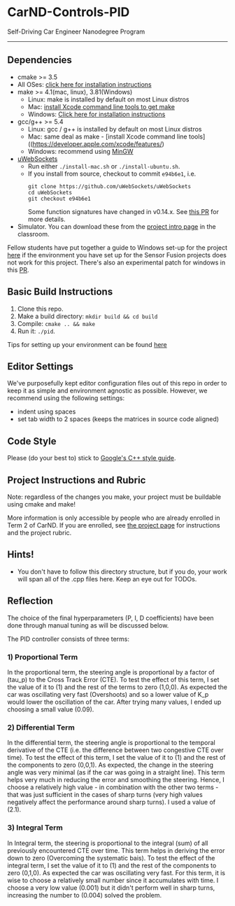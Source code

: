 # CarND-Controls-PID
Self-Driving Car Engineer Nanodegree Program

---

## Dependencies

* cmake >= 3.5
 * All OSes: [click here for installation instructions](https://cmake.org/install/)
* make >= 4.1(mac, linux), 3.81(Windows)
  * Linux: make is installed by default on most Linux distros
  * Mac: [install Xcode command line tools to get make](https://developer.apple.com/xcode/features/)
  * Windows: [Click here for installation instructions](http://gnuwin32.sourceforge.net/packages/make.htm)
* gcc/g++ >= 5.4
  * Linux: gcc / g++ is installed by default on most Linux distros
  * Mac: same deal as make - [install Xcode command line tools]((https://developer.apple.com/xcode/features/)
  * Windows: recommend using [MinGW](http://www.mingw.org/)
* [uWebSockets](https://github.com/uWebSockets/uWebSockets)
  * Run either `./install-mac.sh` or `./install-ubuntu.sh`.
  * If you install from source, checkout to commit `e94b6e1`, i.e.
    ```
    git clone https://github.com/uWebSockets/uWebSockets 
    cd uWebSockets
    git checkout e94b6e1
    ```
    Some function signatures have changed in v0.14.x. See [this PR](https://github.com/udacity/CarND-MPC-Project/pull/3) for more details.
* Simulator. You can download these from the [project intro page](https://github.com/udacity/self-driving-car-sim/releases) in the classroom.

Fellow students have put together a guide to Windows set-up for the project [here](https://s3-us-west-1.amazonaws.com/udacity-selfdrivingcar/files/Kidnapped_Vehicle_Windows_Setup.pdf) if the environment you have set up for the Sensor Fusion projects does not work for this project. There's also an experimental patch for windows in this [PR](https://github.com/udacity/CarND-PID-Control-Project/pull/3).

## Basic Build Instructions

1. Clone this repo.
2. Make a build directory: `mkdir build && cd build`
3. Compile: `cmake .. && make`
4. Run it: `./pid`. 

Tips for setting up your environment can be found [here](https://classroom.udacity.com/nanodegrees/nd013/parts/40f38239-66b6-46ec-ae68-03afd8a601c8/modules/0949fca6-b379-42af-a919-ee50aa304e6a/lessons/f758c44c-5e40-4e01-93b5-1a82aa4e044f/concepts/23d376c7-0195-4276-bdf0-e02f1f3c665d)

## Editor Settings

We've purposefully kept editor configuration files out of this repo in order to
keep it as simple and environment agnostic as possible. However, we recommend
using the following settings:

* indent using spaces
* set tab width to 2 spaces (keeps the matrices in source code aligned)

## Code Style

Please (do your best to) stick to [Google's C++ style guide](https://google.github.io/styleguide/cppguide.html).

## Project Instructions and Rubric

Note: regardless of the changes you make, your project must be buildable using
cmake and make!

More information is only accessible by people who are already enrolled in Term 2
of CarND. If you are enrolled, see [the project page](https://classroom.udacity.com/nanodegrees/nd013/parts/40f38239-66b6-46ec-ae68-03afd8a601c8/modules/f1820894-8322-4bb3-81aa-b26b3c6dcbaf/lessons/e8235395-22dd-4b87-88e0-d108c5e5bbf4/concepts/6a4d8d42-6a04-4aa6-b284-1697c0fd6562)
for instructions and the project rubric.

## Hints!

* You don't have to follow this directory structure, but if you do, your work
  will span all of the .cpp files here. Keep an eye out for TODOs.

## Reflection 

The choice of the final hyperparameters (P, I, D coefficients) have been done through manual tuning as will be discussed below.

The PID controller consists of three terms:

### 1) Proportional Term
In the proportional term, the steering angle is proportional by a factor of (tau_p) to the Cross Track Error (CTE). To test the effect of this term, I set the value of it to (1) and the rest of the terms to zero (1,0,0). As expected the car was oscillating very fast (Overshoots) and so a lower value of K_p would lower the oscillation of the car. After trying many values, I ended up choosing a small value (0.09).

### 2) Differential Term
In the differential term, the steering angle is proportional to the temporal derivative of the CTE (i.e. the difference between two congestive CTE over time). To test the effect of this term, I set the value of it to (1) and the rest of the components to zero (0,0,1). As expected, the change in the steering angle was very minimal (as if the car was going in a straight line). This term helps very much in reducing the error and smoothing the steering. Hence, I choose a relatively high value - in combination with the other two terms -  that was just sufficient in the cases of sharp turns (very high values negatively affect the performance around sharp turns). I used a value of (2.1).

### 3) Integral Term
In Integral term, the steering is proportional to the integral (sum) of all previously encountered CTE over time. This term helps in deriving the error down to zero (Overcoming the systematic bais). To test the effect of the integral term, I set the value of it to (1) and the rest of the components to zero (0,1,0). As expected the car was oscillating very fast. For this term, it is wise to choose a relatively small number since it accumulates with time. I choose a very low value (0.001) but it didn't perform well in sharp turns, increasing the number to (0.004) solved the problem.  